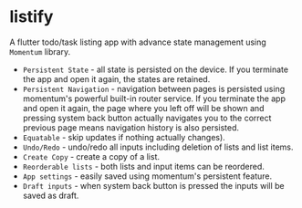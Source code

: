 # listify

A flutter todo/task listing app with advance state management using `Momentum` library.

- `Persistent State` - all state is persisted on the device. If you terminate the app and open it again, the states are retained.
- `Persistent Navigation` - navigation between pages is persisted using momentum's powerful built-in router service. If you terminate the app and open it again, the page where you left off will be shown and pressing system back button actually navigates you to the correct previous page means navigation history is also persisted.
- `Equatable` - skip updates if nothing actually changes).
- `Undo/Redo` - undo/redo all inputs including deletion of lists and list items.
- `Create Copy` - create a copy of a list.
- `Reorderable lists` - both lists and input items can be reordered. 
- `App settings` - easily saved using momentum's persistent feature.
- `Draft inputs` - when system back button is pressed the inputs will be saved as draft.